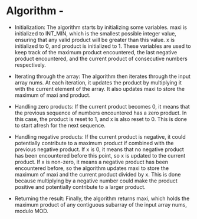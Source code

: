 # Algorithm -

- Initialization: The algorithm starts by initializing some variables. maxi is initialized to INT_MIN, which is the smallest possible integer value, ensuring that any valid product will be greater than this value. x is initialized to 0, and product is initialized to 1. These variables are used to keep track of the maximum product encountered, the last negative product encountered, and the current product of consecutive numbers respectively.

- Iterating through the array: The algorithm then iterates through the input array nums. At each iteration, it updates the product by multiplying it with the current element of the array. It also updates maxi to store the maximum of maxi and product.

- Handling zero products: If the current product becomes 0, it means that the previous sequence of numbers encountered has a zero product. In this case, the product is reset to 1, and x is also reset to 0. This is done to start afresh for the next sequence.

- Handling negative products: If the current product is negative, it could potentially contribute to a maximum product if combined with the previous negative product. If x is 0, it means that no negative product has been encountered before this point, so x is updated to the current product. If x is non-zero, it means a negative product has been encountered before, so the algorithm updates maxi to store the maximum of maxi and the current product divided by x. This is done because multiplying by a negative number could make the product positive and potentially contribute to a larger product.

- Returning the result: Finally, the algorithm returns maxi, which holds the maximum product of any contiguous subarray of the input array nums, modulo MOD.